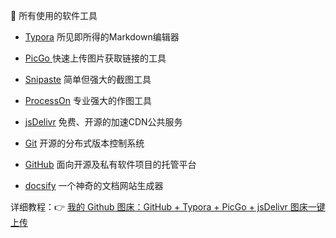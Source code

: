 🔨 所有使用的软件工具  

- [Typora](https://www.typora.net)	所见即所得的Markdown编辑器  

- [PicGo ](https://molunerfinn.com/PicGo)	快速上传图片获取链接的工具  

- [Snipaste](https://zh.snipaste.com)	简单但强大的截图工具  

- [ProcessOn](https://www.processon.com)	专业强大的作图工具  

- [jsDelivr](https://www.jsdelivr.com)	免费、开源的加速CDN公共服务  

- [Git](https://git-scm.com)	开源的分布式版本控制系统   

- [GitHub](https://github.com)	面向开源及私有软件项目的托管平台  

- [docsify](https://docsify.js.org/#/zh-cn/)	一个神奇的文档网站生成器

  


详细教程：👉 [我的 Github 图床：GitHub + Typora + PicGo + jsDelivr 图床一键上传](https://github.com/wefashe/git-images)

